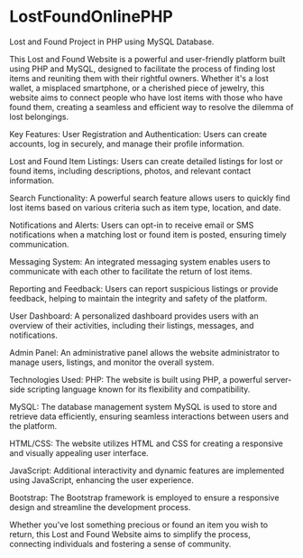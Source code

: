 # LostFoundOnlinePHP
Lost and Found Project in PHP using MySQL Database. 


This Lost and Found Website is a powerful and user-friendly platform built using PHP and MySQL, designed to facilitate the process of finding lost items and reuniting them with their rightful owners. Whether it's a lost wallet, a misplaced smartphone, or a cherished piece of jewelry, this website aims to connect people who have lost items with those who have found them, creating a seamless and efficient way to resolve the dilemma of lost belongings.

Key Features:
User Registration and Authentication: Users can create accounts, log in securely, and manage their profile information.

Lost and Found Item Listings: Users can create detailed listings for lost or found items, including descriptions, photos, and relevant contact information.

Search Functionality: A powerful search feature allows users to quickly find lost items based on various criteria such as item type, location, and date.

Notifications and Alerts: Users can opt-in to receive email or SMS notifications when a matching lost or found item is posted, ensuring timely communication.

Messaging System: An integrated messaging system enables users to communicate with each other to facilitate the return of lost items.

Reporting and Feedback: Users can report suspicious listings or provide feedback, helping to maintain the integrity and safety of the platform.

User Dashboard: A personalized dashboard provides users with an overview of their activities, including their listings, messages, and notifications.

Admin Panel: An administrative panel allows the website administrator to manage users, listings, and monitor the overall system.

Technologies Used:
PHP: The website is built using PHP, a powerful server-side scripting language known for its flexibility and compatibility.

MySQL: The database management system MySQL is used to store and retrieve data efficiently, ensuring seamless interactions between users and the platform.

HTML/CSS: The website utilizes HTML and CSS for creating a responsive and visually appealing user interface.

JavaScript: Additional interactivity and dynamic features are implemented using JavaScript, enhancing the user experience.

Bootstrap: The Bootstrap framework is employed to ensure a responsive design and streamline the development process.

Whether you've lost something precious or found an item you wish to return, this Lost and Found Website aims to simplify the process, connecting individuals and fostering a sense of community.
